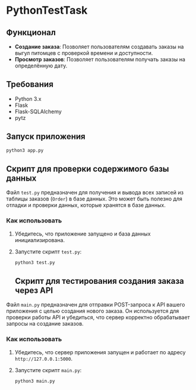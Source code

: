 # PythonTestTask
## Функционал

- **Создание заказа**: Позволяет пользователям создавать заказы на выгул питомцев с проверкой времени и доступности.
- **Просмотр заказов**: Позволяет пользователям получать заказы на определённую дату.
## Требования

- Python 3.x
- Flask
- Flask-SQLAlchemy
- pytz
## Запуск приложения

```bash
python3 app.py
```
## Скрипт для проверки содержимого базы данных

Файл `test.py` предназначен для получения и вывода всех записей из таблицы заказов (`Order`) в базе данных. Это может быть полезно для отладки и проверки данных, которые хранятся в базе данных.

### Как использовать

1. Убедитесь, что приложение запущено и база данных инициализирована.
2. Запустите скрипт `test.py`:

   ```bash
   python3 test.py
   ```
   ## Скрипт для тестирования создания заказа через API

Файл `main.py` предназначен для отправки POST-запроса к API вашего приложения с целью создания нового заказа. Он используется для проверки работы API и убедиться, что сервер корректно обрабатывает запросы на создание заказов.

### Как использовать

1. Убедитесь, что сервер приложения запущен и работает по адресу `http://127.0.0.1:5000`.
2. Запустите скрипт `main.py`:

   ```bash
   python3 main.py
   ```

   